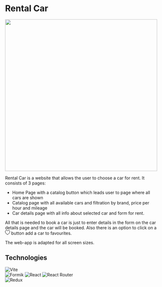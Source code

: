 # Rental Car

<img src="https://https://rental-car-zeta.vercel.app/screenshot.png" width="500">

Rental Car is a website that allows the user to choose a car for rent. It consists of 3 pages:

- Home Page with a catalog button which leads user to page where all cars are shown
- Catalog page with all available cars and filtration by brand, price per hour and mileage
- Car details page with all info about selected car and form for rent.

All that is needed to book a car is just to enter details in the form on the car details page and the car will be booked. Also there is an option to click on a <svg width="16" height="15" fill="none" xmlns="http://www.w3.org/2000/svg"><path d="m8 2.748-.717-.737C5.6.281 2.513.878 1.4 3.053c-.523 1.023-.641 2.5.314 4.385.92 1.815 2.834 3.989 6.286 6.357 3.452-2.368 5.365-4.542 6.286-6.357.955-1.886.838-3.362.314-4.385C13.486.878 10.4.28 8.717 2.01L8 2.748ZM8 15C-7.333 4.868 3.279-3.04 7.824 1.143c.06.055.119.112.176.171a3 3 0 0 1 .176-.17C12.72-3.042 23.333 4.867 8 15Z" fill="currentColor"/></svg> button add a car to favourites.

The web-app is adapted for all screen sizes.

## Technologies

![Vite](https://img.shields.io/badge/-Vite-646CFF?logo=vite&logoColor=white&style=for-the-badge)  
![Formik](https://img.shields.io/badge/-Formik-EC5990?logo=formik&logoColor=white&style=for-the-badge)
![React](https://img.shields.io/badge/-React-61DAFB?logo=react&logoColor=white&style=for-the-badge)
![React Router](https://img.shields.io/badge/-React%20Router-CA4245?logo=reactrouter&logoColor=white&style=for-the-badge)  
![Redux](https://img.shields.io/badge/-Redux-764ABC?logo=redux&logoColor=white&style=for-the-badge)
